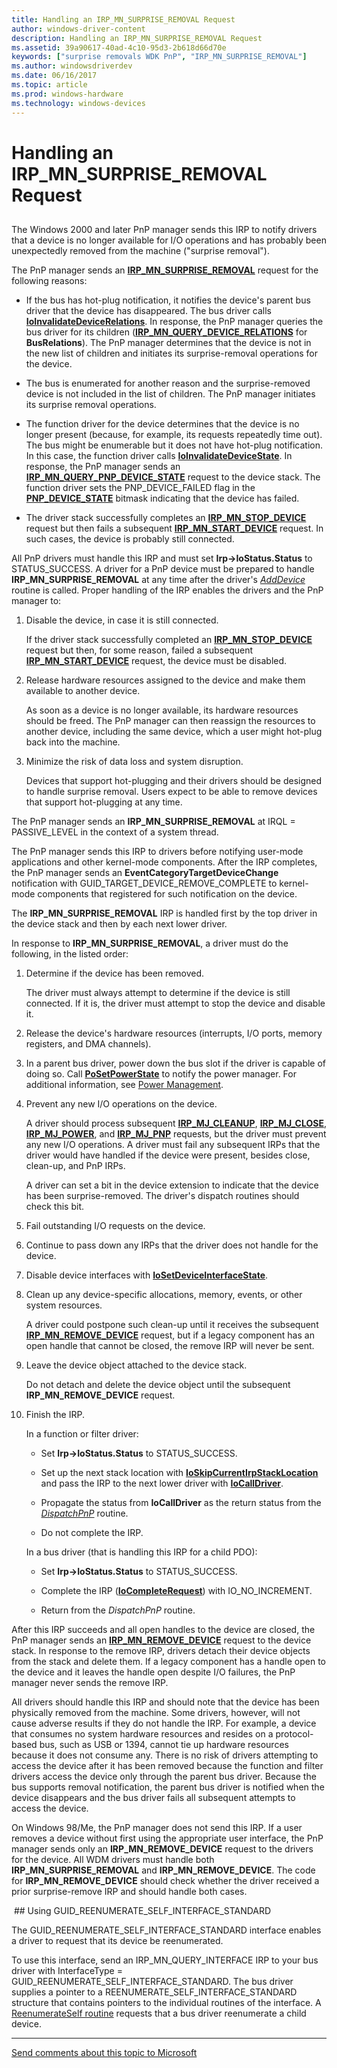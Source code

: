 ```yaml
---
title: Handling an IRP_MN_SURPRISE_REMOVAL Request
author: windows-driver-content
description: Handling an IRP_MN_SURPRISE_REMOVAL Request
ms.assetid: 39a90617-40ad-4c10-95d3-2b618d66d70e
keywords: ["surprise removals WDK PnP", "IRP_MN_SURPRISE_REMOVAL"]
ms.author: windowsdriverdev
ms.date: 06/16/2017
ms.topic: article
ms.prod: windows-hardware
ms.technology: windows-devices
---
```


# Handling an IRP\_MN\_SURPRISE\_REMOVAL Request


## <a href="" id="ddk-handling-an-irp-mn-surprise-removal-request-kg"></a>


The Windows 2000 and later PnP manager sends this IRP to notify drivers that a device is no longer available for I/O operations and has probably been unexpectedly removed from the machine ("surprise removal").

The PnP manager sends an [**IRP\_MN\_SURPRISE\_REMOVAL**](https://msdn.microsoft.com/library/windows/hardware/ff551760) request for the following reasons:

-   If the bus has hot-plug notification, it notifies the device's parent bus driver that the device has disappeared. The bus driver calls [**IoInvalidateDeviceRelations**](https://msdn.microsoft.com/library/windows/hardware/ff549353). In response, the PnP manager queries the bus driver for its children ([**IRP\_MN\_QUERY\_DEVICE\_RELATIONS**](https://msdn.microsoft.com/library/windows/hardware/ff551670) for **BusRelations**). The PnP manager determines that the device is not in the new list of children and initiates its surprise-removal operations for the device.

-   The bus is enumerated for another reason and the surprise-removed device is not included in the list of children. The PnP manager initiates its surprise removal operations.

-   The function driver for the device determines that the device is no longer present (because, for example, its requests repeatedly time out). The bus might be enumerable but it does not have hot-plug notification. In this case, the function driver calls [**IoInvalidateDeviceState**](https://msdn.microsoft.com/library/windows/hardware/ff549361). In response, the PnP manager sends an [**IRP\_MN\_QUERY\_PNP\_DEVICE\_STATE**](https://msdn.microsoft.com/library/windows/hardware/ff551698) request to the device stack. The function driver sets the PNP\_DEVICE\_FAILED flag in the [**PNP\_DEVICE\_STATE**](https://msdn.microsoft.com/library/windows/hardware/ff559618) bitmask indicating that the device has failed.

-   The driver stack successfully completes an [**IRP\_MN\_STOP\_DEVICE**](https://msdn.microsoft.com/library/windows/hardware/ff551755) request but then fails a subsequent [**IRP\_MN\_START\_DEVICE**](https://msdn.microsoft.com/library/windows/hardware/ff551749) request. In such cases, the device is probably still connected.

All PnP drivers must handle this IRP and must set **Irp-&gt;IoStatus.Status** to STATUS\_SUCCESS. A driver for a PnP device must be prepared to handle **IRP\_MN\_SURPRISE\_REMOVAL** at any time after the driver's [*AddDevice*](https://msdn.microsoft.com/library/windows/hardware/ff540521) routine is called. Proper handling of the IRP enables the drivers and the PnP manager to:

1.  Disable the device, in case it is still connected.

    If the driver stack successfully completed an [**IRP\_MN\_STOP\_DEVICE**](https://msdn.microsoft.com/library/windows/hardware/ff551755) request but then, for some reason, failed a subsequent [**IRP\_MN\_START\_DEVICE**](https://msdn.microsoft.com/library/windows/hardware/ff551749) request, the device must be disabled.

2.  Release hardware resources assigned to the device and make them available to another device.

    As soon as a device is no longer available, its hardware resources should be freed. The PnP manager can then reassign the resources to another device, including the same device, which a user might hot-plug back into the machine.

3.  Minimize the risk of data loss and system disruption.

    Devices that support hot-plugging and their drivers should be designed to handle surprise removal. Users expect to be able to remove devices that support hot-plugging at any time.

The PnP manager sends an **IRP\_MN\_SURPRISE\_REMOVAL** at IRQL = PASSIVE\_LEVEL in the context of a system thread.

The PnP manager sends this IRP to drivers before notifying user-mode applications and other kernel-mode components. After the IRP completes, the PnP manager sends an **EventCategoryTargetDeviceChange** notification with GUID\_TARGET\_DEVICE\_REMOVE\_COMPLETE to kernel-mode components that registered for such notification on the device.

The **IRP\_MN\_SURPRISE\_REMOVAL** IRP is handled first by the top driver in the device stack and then by each next lower driver.

In response to **IRP\_MN\_SURPRISE\_REMOVAL**, a driver must do the following, in the listed order:

1.  Determine if the device has been removed.

    The driver must always attempt to determine if the device is still connected. If it is, the driver must attempt to stop the device and disable it.

2.  Release the device's hardware resources (interrupts, I/O ports, memory registers, and DMA channels).

3.  In a parent bus driver, power down the bus slot if the driver is capable of doing so. Call [**PoSetPowerState**](https://msdn.microsoft.com/library/windows/hardware/ff559765) to notify the power manager. For additional information, see [Power Management](implementing-power-management.md).

4.  Prevent any new I/O operations on the device.

    A driver should process subsequent [**IRP\_MJ\_CLEANUP**](https://msdn.microsoft.com/library/windows/hardware/ff550718), [**IRP\_MJ\_CLOSE**](https://msdn.microsoft.com/library/windows/hardware/ff550720), [**IRP\_MJ\_POWER**](https://msdn.microsoft.com/library/windows/hardware/ff550784), and [**IRP\_MJ\_PNP**](https://msdn.microsoft.com/library/windows/hardware/ff550772) requests, but the driver must prevent any new I/O operations. A driver must fail any subsequent IRPs that the driver would have handled if the device were present, besides close, clean-up, and PnP IRPs.

    A driver can set a bit in the device extension to indicate that the device has been surprise-removed. The driver's dispatch routines should check this bit.

5.  Fail outstanding I/O requests on the device.

6.  Continue to pass down any IRPs that the driver does not handle for the device.

7.  Disable device interfaces with [**IoSetDeviceInterfaceState**](https://msdn.microsoft.com/library/windows/hardware/ff549700).

8.  Clean up any device-specific allocations, memory, events, or other system resources.

    A driver could postpone such clean-up until it receives the subsequent [**IRP\_MN\_REMOVE\_DEVICE**](https://msdn.microsoft.com/library/windows/hardware/ff551738) request, but if a legacy component has an open handle that cannot be closed, the remove IRP will never be sent.

9.  Leave the device object attached to the device stack.

    Do not detach and delete the device object until the subsequent **IRP\_MN\_REMOVE\_DEVICE** request.

10. Finish the IRP.

    In a function or filter driver:

    -   Set **Irp-&gt;IoStatus.Status** to STATUS\_SUCCESS.

    -   Set up the next stack location with [**IoSkipCurrentIrpStackLocation**](https://msdn.microsoft.com/library/windows/hardware/ff550355) and pass the IRP to the next lower driver with [**IoCallDriver**](https://msdn.microsoft.com/library/windows/hardware/ff548336).

    -   Propagate the status from **IoCallDriver** as the return status from the [*DispatchPnP*](https://msdn.microsoft.com/library/windows/hardware/ff543341) routine.

    -   Do not complete the IRP.

    In a bus driver (that is handling this IRP for a child PDO):

    -   Set **Irp-&gt;IoStatus.Status** to STATUS\_SUCCESS.

    -   Complete the IRP ([**IoCompleteRequest**](https://msdn.microsoft.com/library/windows/hardware/ff548343)) with IO\_NO\_INCREMENT.

    -   Return from the *DispatchPnP* routine.

After this IRP succeeds and all open handles to the device are closed, the PnP manager sends an [**IRP\_MN\_REMOVE\_DEVICE**](https://msdn.microsoft.com/library/windows/hardware/ff551738) request to the device stack. In response to the remove IRP, drivers detach their device objects from the stack and delete them. If a legacy component has a handle open to the device and it leaves the handle open despite I/O failures, the PnP manager never sends the remove IRP.

All drivers should handle this IRP and should note that the device has been physically removed from the machine. Some drivers, however, will not cause adverse results if they do not handle the IRP. For example, a device that consumes no system hardware resources and resides on a protocol-based bus, such as USB or 1394, cannot tie up hardware resources because it does not consume any. There is no risk of drivers attempting to access the device after it has been removed because the function and filter drivers access the device only through the parent bus driver. Because the bus supports removal notification, the parent bus driver is notified when the device disappears and the bus driver fails all subsequent attempts to access the device.

On Windows 98/Me, the PnP manager does not send this IRP. If a user removes a device without first using the appropriate user interface, the PnP manager sends only an **IRP\_MN\_REMOVE\_DEVICE** request to the drivers for the device. All WDM drivers must handle both **IRP\_MN\_SURPRISE\_REMOVAL** and **IRP\_MN\_REMOVE\_DEVICE**. The code for **IRP\_MN\_REMOVE\_DEVICE** should check whether the driver received a prior surprise-remove IRP and should handle both cases.

 ## Using GUID_REENUMERATE_SELF_INTERFACE_STANDARD

The GUID_REENUMERATE_SELF_INTERFACE_STANDARD interface enables a driver to request that its device be reenumerated.

To use this interface, send an IRP_MN_QUERY_INTERFACE IRP to your bus driver with InterfaceType = GUID_REENUMERATE_SELF_INTERFACE_STANDARD. The bus driver supplies a pointer to a REENUMERATE_SELF_INTERFACE_STANDARD structure that contains pointers to the individual routines of the interface. A [ReenumerateSelf routine](https://msdn.microsoft.com/en-us/library/windows/hardware/ff560837) requests that a bus driver reenumerate a child device.




--------------------
[Send comments about this topic to Microsoft](mailto:wsddocfb@microsoft.com?subject=Documentation%20feedback%20%5Bkernel\kernel%5D:%20Handling%20an%20IRP_MN_SURPRISE_REMOVAL%20Request%20%20RELEASE:%20%286/14/2017%29&body=%0A%0APRIVACY%20STATEMENT%0A%0AWe%20use%20your%20feedback%20to%20improve%20the%20documentation.%20We%20don't%20use%20your%20email%20address%20for%20any%20other%20purpose,%20and%20we'll%20remove%20your%20email%20address%20from%20our%20system%20after%20the%20issue%20that%20you're%20reporting%20is%20fixed.%20While%20we're%20working%20to%20fix%20this%20issue,%20we%20might%20send%20you%20an%20email%20message%20to%20ask%20for%20more%20info.%20Later,%20we%20might%20also%20send%20you%20an%20email%20message%20to%20let%20you%20know%20that%20we've%20addressed%20your%20feedback.%0A%0AFor%20more%20info%20about%20Microsoft's%20privacy%20policy,%20see%20http://privacy.microsoft.com/default.aspx. "Send comments about this topic to Microsoft")


